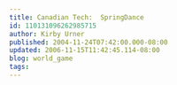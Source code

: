 ```yaml
---
title: Canadian Tech:  SpringDance
id: 110131096262985715
author: Kirby Urner
published: 2004-11-24T07:42:00.000-08:00
updated: 2006-11-15T11:42:45.114-08:00
blog: world_game
tags: 
---
```


